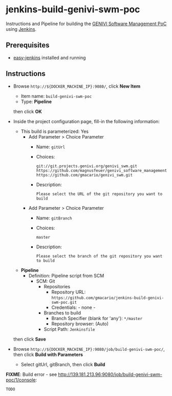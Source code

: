 # jenkins-build-genivi-swm-poc

Instructions and Pipeline for building the [GENIVI Software Management PoC](http://git.projects.genivi.org/genivi_swm.git) using [Jenkins](https://jenkins-ci.org/).

## Prerequisites

* [easy-jenkins](https://github.com/gmacario/easy-jenkins) installed and running

## Instructions

* Browse `http://${DOCKER_MACHINE_IP}:9080/`, click **New Item**
  - Item name: `build-genivi-swm-poc`
  - Type: **Pipeline**

  then click **OK**

* Inside the project configuration page, fill-in the following information:
  - This build is parameterized: Yes
    - Add Parameter > Choice Parameter
      - Name: `gitUrl`
      - Choices:
      
        ```
        git://git.projects.genivi.org/genivi_swm.git
        https://github.com/magnusfeuer/genivi_software_management.git
        https://github.com/gmacario/genivi_swm.git
        ```
      - Description:
      
        ```
        Please select the URL of the git repository you want to build
        ```
    - Add Parameter > Choice Parameter
      - Name: `gitBranch`
      - Choices:
      
        ```
        master
        ```
      - Description:
      
        ```
        Please select the branch of the git repository you want to build
        ```
  - **Pipeline**
    - Definition: Pipeline script from SCM
      - SCM: Git
        - Repositories
          - Repository URL: `https://github.com/gmacario/jenkins-build-genivi-swm-poc.git`
          - Credentials: - none -
        - Branches to build
          - Branch Specifier (blank for 'any'): `*/master`
          - Repository browser: (Auto)
        - Script Path: `Jenkinsfile`

  then click **Save**

* Browse `http://${DOCKER_MACHINE_IP}:9080/job/build-genivi-swm-poc/`, then click **Build with Parameters**
  - Select gitUrl, gitBranch, then click **Build**

**FIXME**: Build error - see <http://139.181.213.96:9080/job/build-genivi-swm-poc/1/console>:

```
TODO
```
